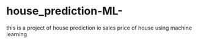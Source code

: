 # house_prediction-ML-
this is a project of house prediction  ie sales price of house using machine learning
